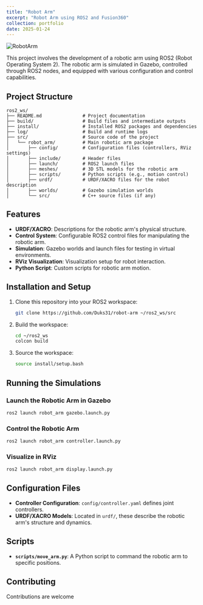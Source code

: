 ```yaml
---
title: "Robot Arm"
excerpt: "Robot Arm using ROS2 and Fusion360"
collection: portfolio
date: 2025-01-24
---
```


![RobotArm](/images/robot_arm.png)


This project involves the development of a robotic arm using ROS2 (Robot Operating System 2). The robotic arm is simulated in Gazebo, controlled through ROS2 nodes, and equipped with various configuration and control capabilities.

## Project Structure

```plaintext
ros2_ws/
├── README.md               # Project documentation
├── build/                  # Build files and intermediate outputs
├── install/                # Installed ROS2 packages and dependencies
├── log/                    # Build and runtime logs
├── src/                    # Source code of the project
│   └── robot_arm/          # Main robotic arm package
│       ├── config/         # Configuration files (controllers, RViz settings)
│       ├── include/        # Header files
│       ├── launch/         # ROS2 launch files
│       ├── meshes/         # 3D STL models for the robotic arm
│       ├── scripts/        # Python scripts (e.g., motion control)
│       ├── urdf/           # URDF/XACRO files for the robot description
│       ├── worlds/         # Gazebo simulation worlds
│       └── src/            # C++ source files (if any)
```

## Features

- **URDF/XACRO**: Descriptions for the robotic arm's physical structure.
- **Control System**: Configurable ROS2 control files for manipulating the robotic arm.
- **Simulation**: Gazebo worlds and launch files for testing in virtual environments.
- **RViz Visualization**: Visualization setup for robot interaction.
- **Python Script**: Custom scripts for robotic arm motion.

## Installation and Setup

1. Clone this repository into your ROS2 workspace:

   ```bash
   git clone https://github.com/Duks31/robot-arm ~/ros2_ws/src
   ```

2. Build the workspace:

   ```bash
   cd ~/ros2_ws
   colcon build
   ```

3. Source the workspace:

   ```bash
   source install/setup.bash
   ```

## Running the Simulations

### Launch the Robotic Arm in Gazebo

```bash
ros2 launch robot_arm gazebo.launch.py
```

### Control the Robotic Arm

```bash
ros2 launch robot_arm controller.launch.py
```

### Visualize in RViz

```bash
ros2 launch robot_arm display.launch.py
```

## Configuration Files

- **Controller Configuration**: `config/controller.yaml` defines joint controllers.
- **URDF/XACRO Models**: Located in `urdf/`, these describe the robotic arm's structure and dynamics.

## Scripts

- **`scripts/move_arm.py`**: A Python script to command the robotic arm to specific positions.

## Contributing
Contributions are welcome
